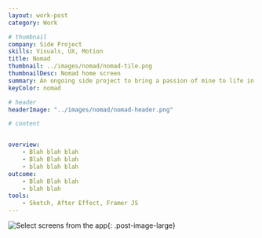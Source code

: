 ```yaml
---
layout: work-post
category: Work

# thumbnail
company: Side Project
skills: Visuals, UX, Motion
title: Nomad
thumbnail: ../images/nomad/nomad-tile.png
thumbnailDesc: Nomad home screen
summary: An ongoing side project to bring a passion of mine to life in Swift.
keyColor: nomad

# header
headerImage: "../images/nomad/nomad-header.png"

# content


overview:
    - Blah blah blah
    - Blah Blah blah
    - blah blah blah
outcome:
    - Blah Blah blah
    - blah blah
tools:
    - Sketch, After Effect, Framer JS
---
```


![Select screens from the app](../images/nomad/nomad-flow-1.png){: .post-image-large}
